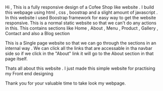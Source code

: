Hi , This is a fully responsive design of a Cofee Shop like website . I build this webpage using html  , css , boostrap and a slight amount of javascript .
In this website i used Boostrap framework for easy way to get the website responsive.
This is a normal static website so that we can't do any actions in this.
This contains sections like Home , About , Menu , Product , Gallery  , Contact and also a Blog section

This is a Single page website so that we can go through the sections in an internal way .
We can click all the links that are accessable in tha navbar side so if we click in the "About" link it will go to the About section in that page itself.

Thats all about this website . I just made this simple website for practising my Front end designing 

Thank you for your valuable time to take look my webpage.
